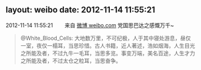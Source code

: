 layout: weibo
date: 2012-11-14 11:55:21
---
2012-11-14 11:55:21  &nbsp;&nbsp;&nbsp;&nbsp;&nbsp;&nbsp; 来自 <a href="http://weibo.com/" rel="nofollow">微博 weibo.com</a>
党国思巴达之感慨万千~
>  @White_Blood_Cells: 大地数万里，不可纪极，人于其中寝处游息，昼仅一室，夜仅一榻耳，当思珍惜。古人书籍，近人著述，浩如烟海，人生目光之所能及者，不过九牛一毛耳，当思多览。事变万端，美名百途，人生才力之所能及者，不过太仓之粒耳，当思奋争。 ​​​
